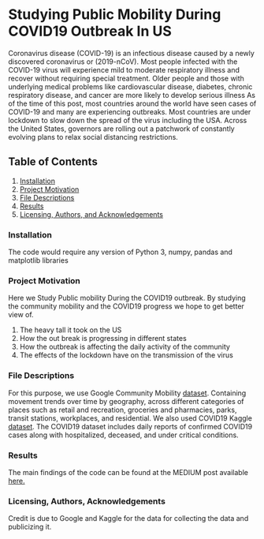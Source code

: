 # Studying Public Mobility During COVID19 Outbreak In US
Coronavirus disease (COVID-19) is an infectious disease caused by a newly discovered coronavirus or (2019-nCoV).
Most people infected with the COVID-19 virus will experience mild to moderate respiratory illness and recover without requiring special treatment. Older people and those with underlying medical problems like cardiovascular disease, diabetes, chronic respiratory disease, and cancer are more likely to develop serious illness
As of the time of this post, most countries around the world have seen cases of COVID-19 and many are experiencing outbreaks. Most countries are under lockdown to slow down the spread of the virus including the USA. Across the United States, governors are rolling out a patchwork of constantly evolving plans to relax social distancing restrictions. 

## Table of Contents
1. [Installation](###installation)
2. [Project Motivation](###project-motivation)
3. [File Descriptions](###file-descriptions)
4. [Results](###Results)
5. [Licensing, Authors, and Acknowledgements](###licensing,-authors,-and-acknowledgements)

### Installation
The code would require any version of Python 3, numpy, pandas and matplotlib libraries

### Project Motivation
Here we Study Public mobility During the COVID19 outbreak. By studying the community mobility and the COVID19 progress we hope to get better view of.
1. The heavy tall it took on the US
2. How the out break is progressing in different states
3. How the outbreak is affecting the daily activity of the community
4. The effects of the lockdown have on the transmission of the virus

### File Descriptions
For this purpose, we use Google Community Mobility [dataset](https://www.google.com/covid19/mobility/). Containing movement trends over time by geography, across different categories of places such as retail and recreation, groceries and pharmacies, parks, transit stations, workplaces, and residential. We also used COVID19 Kaggle [dataset](https://www.kaggle.com/sudalairajkumar/covid19-in-usa
). The COVID19 dataset includes daily reports of confirmed COVID19 cases along with hospitalized, deceased, and under critical conditions.


### Results
The main findings of the code can be found at the MEDIUM post available [here.](https://medium.com/@dagmsky/studying-public-mobility-during-covid19-outbreak-f9030f9feadf)


### Licensing, Authors, Acknowledgements
Credit is due to Google and Kaggle for the data for collecting the data and publicizing it.

